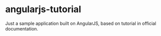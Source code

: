 angularjs-tutorial
==================

Just a sample application built on AngularJS, based on tutorial in official documentation.
